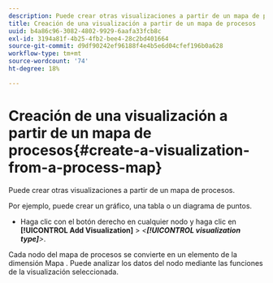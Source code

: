 ```yaml
---
description: Puede crear otras visualizaciones a partir de un mapa de procesos.
title: Creación de una visualización a partir de un mapa de procesos
uuid: b4a86c96-3082-4802-9929-6aafa33fcb8c
exl-id: 3194a81f-4b25-4fb2-bee4-28c2bd401664
source-git-commit: d9df90242ef96188f4e4b5e6d04cfef196b0a628
workflow-type: tm+mt
source-wordcount: '74'
ht-degree: 18%

---
```


# Creación de una visualización a partir de un mapa de procesos{#create-a-visualization-from-a-process-map}

Puede crear otras visualizaciones a partir de un mapa de procesos.

Por ejemplo, puede crear un gráfico, una tabla o un diagrama de puntos.

* Haga clic con el botón derecho en cualquier nodo y haga clic en **[!UICONTROL Add Visualization]** > *&lt;**[!UICONTROL visualization type]**>*.

Cada nodo del mapa de procesos se convierte en un elemento de la dimensión Mapa . Puede analizar los datos del nodo mediante las funciones de la visualización seleccionada.
